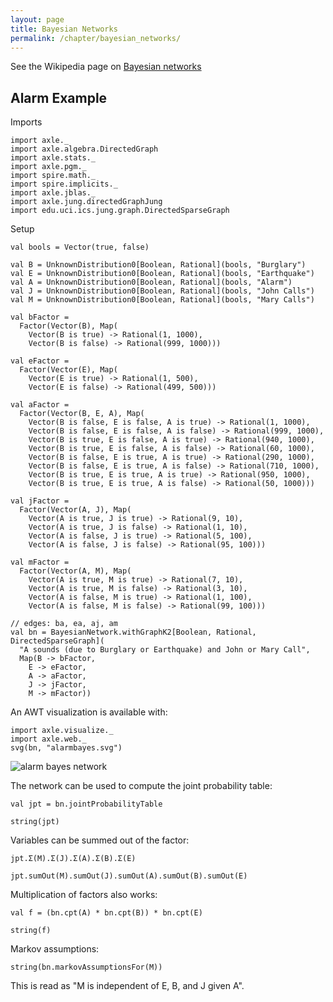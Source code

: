 ```yaml
---
layout: page
title: Bayesian Networks
permalink: /chapter/bayesian_networks/
---
```


See the Wikipedia page on [Bayesian networks](https://en.wikipedia.org/wiki/Bayesian_network)


Alarm Example
-------------

Imports

```tut:book:silent
import axle._
import axle.algebra.DirectedGraph
import axle.stats._
import axle.pgm._
import spire.math._
import spire.implicits._
import axle.jblas._
import axle.jung.directedGraphJung
import edu.uci.ics.jung.graph.DirectedSparseGraph
```

Setup

```tut:book
val bools = Vector(true, false)

val B = UnknownDistribution0[Boolean, Rational](bools, "Burglary")
val E = UnknownDistribution0[Boolean, Rational](bools, "Earthquake")
val A = UnknownDistribution0[Boolean, Rational](bools, "Alarm")
val J = UnknownDistribution0[Boolean, Rational](bools, "John Calls")
val M = UnknownDistribution0[Boolean, Rational](bools, "Mary Calls")

val bFactor =
  Factor(Vector(B), Map(
    Vector(B is true) -> Rational(1, 1000),
    Vector(B is false) -> Rational(999, 1000)))

val eFactor =
  Factor(Vector(E), Map(
    Vector(E is true) -> Rational(1, 500),
    Vector(E is false) -> Rational(499, 500)))

val aFactor =
  Factor(Vector(B, E, A), Map(
    Vector(B is false, E is false, A is true) -> Rational(1, 1000),
    Vector(B is false, E is false, A is false) -> Rational(999, 1000),
    Vector(B is true, E is false, A is true) -> Rational(940, 1000),
    Vector(B is true, E is false, A is false) -> Rational(60, 1000),
    Vector(B is false, E is true, A is true) -> Rational(290, 1000),
    Vector(B is false, E is true, A is false) -> Rational(710, 1000),
    Vector(B is true, E is true, A is true) -> Rational(950, 1000),
    Vector(B is true, E is true, A is false) -> Rational(50, 1000)))

val jFactor =
  Factor(Vector(A, J), Map(
    Vector(A is true, J is true) -> Rational(9, 10),
    Vector(A is true, J is false) -> Rational(1, 10),
    Vector(A is false, J is true) -> Rational(5, 100),
    Vector(A is false, J is false) -> Rational(95, 100)))

val mFactor =
  Factor(Vector(A, M), Map(
    Vector(A is true, M is true) -> Rational(7, 10),
    Vector(A is true, M is false) -> Rational(3, 10),
    Vector(A is false, M is true) -> Rational(1, 100),
    Vector(A is false, M is false) -> Rational(99, 100)))

// edges: ba, ea, aj, am
val bn = BayesianNetwork.withGraphK2[Boolean, Rational, DirectedSparseGraph](
  "A sounds (due to Burglary or Earthquake) and John or Mary Call",
  Map(B -> bFactor,
    E -> eFactor,
    A -> aFactor,
    J -> jFactor,
    M -> mFactor))
```

An AWT visualization is available with:

```tut:book
import axle.visualize._
import axle.web._
svg(bn, "alarmbayes.svg")
```

![alarm bayes network](../images/alarmbayes.svg)

The network can be used to compute the joint probability table:

```tut:book
val jpt = bn.jointProbabilityTable

string(jpt)
```

Variables can be summed out of the factor:

```tut:book
jpt.Σ(M).Σ(J).Σ(A).Σ(B).Σ(E)
```

```tut:book
jpt.sumOut(M).sumOut(J).sumOut(A).sumOut(B).sumOut(E)
```

Multiplication of factors also works:

```tut:book
val f = (bn.cpt(A) * bn.cpt(B)) * bn.cpt(E)

string(f)
```

Markov assumptions:

```tut:book
string(bn.markovAssumptionsFor(M))
```

This is read as "M is independent of E, B, and J given A".
